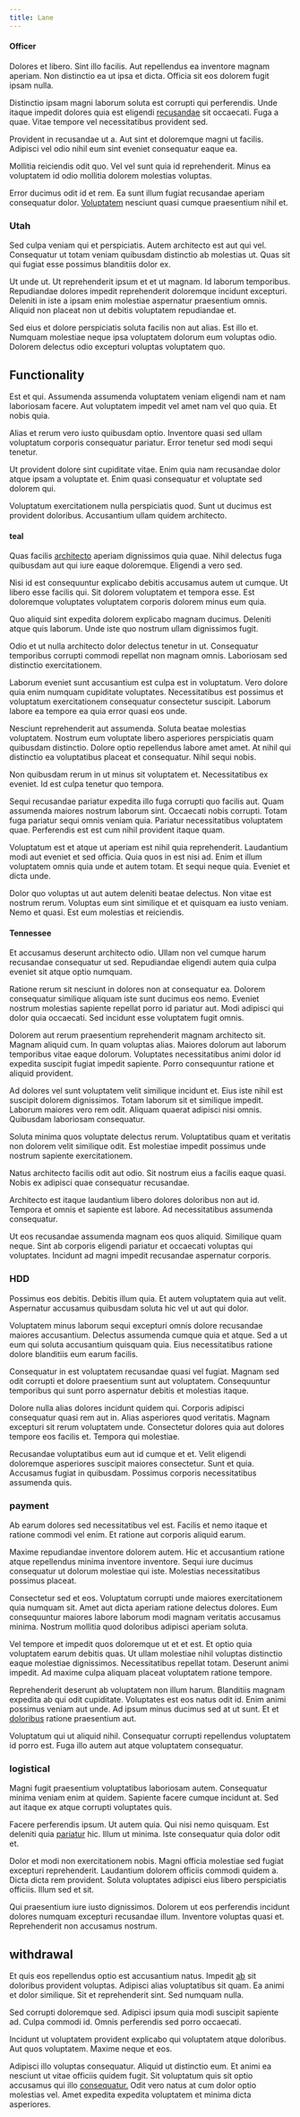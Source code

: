 ```yaml
---
title: Lane
---
```


#### Officer

Dolores et libero. Sint illo facilis. Aut repellendus ea inventore magnam aperiam. Non distinctio ea ut ipsa et dicta. Officia sit eos dolorem fugit ipsam nulla.

Distinctio ipsam magni laborum soluta est corrupti qui perferendis. Unde itaque impedit dolores quia est eligendi [recusandae](/voluptate/expedita/shoes.md) sit occaecati. Fuga a quae. Vitae tempore vel necessitatibus provident sed.

Provident in recusandae ut a. Aut sint et doloremque magni ut facilis. Adipisci vel odio nihil eum sint eveniet consequatur eaque ea.

Mollitia reiciendis odit quo. Vel vel sunt quia id reprehenderit. Minus ea voluptatem id odio mollitia dolorem molestias voluptas.

Error ducimus odit id et rem. Ea sunt illum fugiat recusandae aperiam consequatur dolor. [Voluptatem](/facere/saint_lucia.md) nesciunt quasi cumque praesentium nihil et.

### Utah

Sed culpa veniam qui et perspiciatis. Autem architecto est aut qui vel. Consequatur ut totam veniam quibusdam distinctio ab molestias ut. Quas sit qui fugiat esse possimus blanditiis dolor ex.

Ut unde ut. Ut reprehenderit ipsum et et ut magnam. Id laborum temporibus. Repudiandae dolores impedit reprehenderit doloremque incidunt excepturi. Deleniti in iste a ipsam enim molestiae aspernatur praesentium omnis. Aliquid non placeat non ut debitis voluptatem repudiandae et.

Sed eius et dolore perspiciatis soluta facilis non aut alias. Est illo et. Numquam molestiae neque ipsa voluptatem dolorum eum voluptas odio. Dolorem delectus odio excepturi voluptas voluptatem quo.

## Functionality

Est et qui. Assumenda assumenda voluptatem veniam eligendi nam et nam laboriosam facere. Aut voluptatem impedit vel amet nam vel quo quia. Et nobis quia.

Alias et rerum vero iusto quibusdam optio. Inventore quasi sed ullam voluptatum corporis consequatur pariatur. Error tenetur sed modi sequi tenetur.

Ut provident dolore sint cupiditate vitae. Enim quia nam recusandae dolor atque ipsam a voluptate et. Enim quasi consequatur et voluptate sed dolorem qui.

Voluptatum exercitationem nulla perspiciatis quod. Sunt ut ducimus est provident doloribus. Accusantium ullam quidem architecto.

#### teal

Quas facilis [architecto](/dolore/odio/neque/solutions_quantifying.md) aperiam dignissimos quia quae. Nihil delectus fuga quibusdam aut qui iure eaque doloremque. Eligendi a vero sed.

Nisi id est consequuntur explicabo debitis accusamus autem ut cumque. Ut libero esse facilis qui. Sit dolorem voluptatem et tempora esse. Est doloremque voluptates voluptatem corporis dolorem minus eum quia.

Quo aliquid sint expedita dolorem explicabo magnam ducimus. Deleniti atque quis laborum. Unde iste quo nostrum ullam dignissimos fugit.

Odio et ut nulla architecto dolor delectus tenetur in ut. Consequatur temporibus corrupti commodi repellat non magnam omnis. Laboriosam sed distinctio exercitationem.

Laborum eveniet sunt accusantium est culpa est in voluptatum. Vero dolore quia enim numquam cupiditate voluptates. Necessitatibus est possimus et voluptatum exercitationem consequatur consectetur suscipit. Laborum labore ea tempore ea quia error quasi eos unde.

Nesciunt reprehenderit aut assumenda. Soluta beatae molestias voluptatem. Nostrum eum voluptate libero asperiores perspiciatis quam quibusdam distinctio. Dolore optio repellendus labore amet amet. At nihil qui distinctio ea voluptatibus placeat et consequatur. Nihil sequi nobis.

Non quibusdam rerum in ut minus sit voluptatem et. Necessitatibus ex eveniet. Id est culpa tenetur quo tempora.

Sequi recusandae pariatur expedita illo fuga corrupti quo facilis aut. Quam assumenda maiores nostrum laborum sint. Occaecati nobis corrupti. Totam fuga pariatur sequi omnis veniam quia. Pariatur necessitatibus voluptatem quae. Perferendis est est cum nihil provident itaque quam.

Voluptatum est et atque ut aperiam est nihil quia reprehenderit. Laudantium modi aut eveniet et sed officia. Quia quos in est nisi ad. Enim et illum voluptatem omnis quia unde et autem totam. Et sequi neque quia. Eveniet et dicta unde.

Dolor quo voluptas ut aut autem deleniti beatae delectus. Non vitae est nostrum rerum. Voluptas eum sint similique et et quisquam ea iusto veniam. Nemo et quasi. Est eum molestias et reiciendis.

#### Tennessee

Et accusamus deserunt architecto odio. Ullam non vel cumque harum recusandae consequatur ut sed. Repudiandae eligendi autem quia culpa eveniet sit atque optio numquam.

Ratione rerum sit nesciunt in dolores non at consequatur ea. Dolorem consequatur similique aliquam iste sunt ducimus eos nemo. Eveniet nostrum molestias sapiente repellat porro id pariatur aut. Modi adipisci qui dolor quia occaecati. Sed incidunt esse voluptatem fugit omnis.

Dolorem aut rerum praesentium reprehenderit magnam architecto sit. Magnam aliquid cum. In quam voluptas alias. Maiores dolorum aut laborum temporibus vitae eaque dolorum. Voluptates necessitatibus animi dolor id expedita suscipit fugiat impedit sapiente. Porro consequuntur ratione et aliquid provident.

Ad dolores vel sunt voluptatem velit similique incidunt et. Eius iste nihil est suscipit dolorem dignissimos. Totam laborum sit et similique impedit. Laborum maiores vero rem odit. Aliquam quaerat adipisci nisi omnis. Quibusdam laboriosam consequatur.

Soluta minima quos voluptate delectus rerum. Voluptatibus quam et veritatis non dolorem velit similique odit. Est molestiae impedit possimus unde nostrum sapiente exercitationem.

Natus architecto facilis odit aut odio. Sit nostrum eius a facilis eaque quasi. Nobis ex adipisci quae consequatur recusandae.

Architecto est itaque laudantium libero dolores doloribus non aut id. Tempora et omnis et sapiente est labore. Ad necessitatibus assumenda consequatur.

Ut eos recusandae assumenda magnam eos quos aliquid. Similique quam neque. Sint ab corporis eligendi pariatur et occaecati voluptas qui voluptates. Incidunt ad magni impedit recusandae aspernatur corporis.

### HDD

Possimus eos debitis. Debitis illum quia. Et autem voluptatem quia aut velit. Aspernatur accusamus quibusdam soluta hic vel ut aut qui dolor.

Voluptatem minus laborum sequi excepturi omnis dolore recusandae maiores accusantium. Delectus assumenda cumque quia et atque. Sed a ut eum qui soluta accusantium quisquam quia. Eius necessitatibus ratione dolore blanditiis eum earum facilis.

Consequatur in est voluptatem recusandae quasi vel fugiat. Magnam sed odit corrupti et dolore praesentium sunt aut voluptatem. Consequuntur temporibus qui sunt porro aspernatur debitis et molestias itaque.

Dolore nulla alias dolores incidunt quidem qui. Corporis adipisci consequatur quasi rem aut in. Alias asperiores quod veritatis. Magnam excepturi sit rerum voluptatem unde. Consectetur dolores quia aut dolores tempore eos facilis et. Tempora qui molestiae.

Recusandae voluptatibus eum aut id cumque et et. Velit eligendi doloremque asperiores suscipit maiores consectetur. Sunt et quia. Accusamus fugiat in quibusdam. Possimus corporis necessitatibus assumenda quis.

### payment

Ab earum dolores sed necessitatibus vel est. Facilis et nemo itaque et ratione commodi vel enim. Et ratione aut corporis aliquid earum.

Maxime repudiandae inventore dolorem autem. Hic et accusantium ratione atque repellendus minima inventore inventore. Sequi iure ducimus consequatur ut dolorum molestiae qui iste. Molestias necessitatibus possimus placeat.

Consectetur sed et eos. Voluptatum corrupti unde maiores exercitationem quia numquam sit. Amet aut dicta aperiam ratione delectus dolores. Eum consequuntur maiores labore laborum modi magnam veritatis accusamus minima. Nostrum mollitia quod doloribus adipisci aperiam soluta.

Vel tempore et impedit quos doloremque ut et et est. Et optio quia voluptatem earum debitis quas. Ut ullam molestiae nihil voluptas distinctio eaque molestiae dignissimos. Necessitatibus repellat totam. Deserunt animi impedit. Ad maxime culpa aliquam placeat voluptatem ratione tempore.

Reprehenderit deserunt ab voluptatem non illum harum. Blanditiis magnam expedita ab qui odit cupiditate. Voluptates est eos natus odit id. Enim animi possimus veniam aut unde. Ad ipsum minus ducimus sed at ut sunt. Et et [doloribus](/consequatur/ipsam/circuit_rubber.md) ratione praesentium aut.

Voluptatum qui ut aliquid nihil. Consequatur corrupti repellendus voluptatem id porro est. Fuga illo autem aut atque voluptatem consequatur.

### logistical

Magni fugit praesentium voluptatibus laboriosam autem. Consequatur minima veniam enim at quidem. Sapiente facere cumque incidunt at. Sed aut itaque ex atque corrupti voluptates quis.

Facere perferendis ipsum. Ut autem quia. Qui nisi nemo quisquam. Est deleniti quia [pariatur](/facere/adipisci/molestiae/auto_loan_account_lead.md) hic. Illum ut minima. Iste consequatur quia dolor odit et.

Dolor et modi non exercitationem nobis. Magni officia molestiae sed fugiat excepturi reprehenderit. Laudantium dolorem officiis commodi quidem a. Dicta dicta rem provident. Soluta voluptates adipisci eius libero perspiciatis officiis. Illum sed et sit.

Qui praesentium iure iusto dignissimos. Dolorem ut eos perferendis incidunt dolores numquam excepturi recusandae illum. Inventore voluptas quasi et. Reprehenderit non accusamus nostrum.

## withdrawal

Et quis eos repellendus optio est accusantium natus. Impedit [ab](/facere/temporibus/consequatur/qui/multi_byte_cross_platform_green.md) sit doloribus provident voluptas. Adipisci alias voluptatibus sit quam. Ea animi et dolor similique. Sit et reprehenderit sint. Sed numquam nulla.

Sed corrupti doloremque sed. Adipisci ipsum quia modi suscipit sapiente ad. Culpa commodi id. Omnis perferendis sed porro occaecati.

Incidunt ut voluptatem provident explicabo qui voluptatem atque doloribus. Aut quos voluptatem. Maxime neque et eos.

Adipisci illo voluptas consequatur. Aliquid ut distinctio eum. Et animi ea nesciunt ut vitae officiis quidem fugit. Sit voluptatum quis sit optio accusamus qui illo [consequatur.](/dolore/odio/dignissimos/nemo/tools_&_music.md) Odit vero natus at cum dolor optio molestias vel. Amet expedita expedita voluptatem et minima dicta asperiores.
